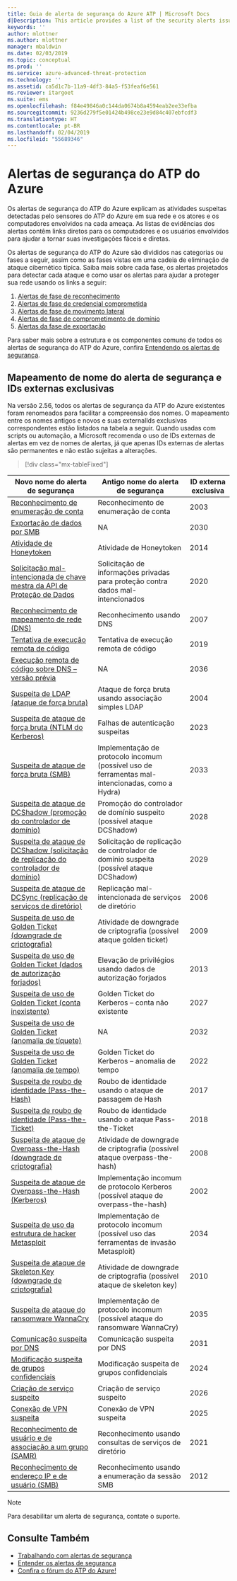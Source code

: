 ```yaml
---
title: Guia de alerta de segurança do Azure ATP | Microsoft Docs
d|Description: This article provides a list of the security alerts issued by Azure ATP.
keywords: ''
author: mlottner
ms.author: mlottner
manager: mbaldwin
ms.date: 02/03/2019
ms.topic: conceptual
ms.prod: ''
ms.service: azure-advanced-threat-protection
ms.technology: ''
ms.assetid: ca5d1c7b-11a9-4df3-84a5-f53feaf6e561
ms.reviewer: itargoet
ms.suite: ems
ms.openlocfilehash: f84e49846a0c144da0674b8a4594eab2ee33efba
ms.sourcegitcommit: 9236d279f5e01424b498ce23e9d84c407ebfcdf3
ms.translationtype: HT
ms.contentlocale: pt-BR
ms.lasthandoff: 02/04/2019
ms.locfileid: "55689346"
---
```

# <a name="azure-atp-security-alerts"></a>Alertas de segurança do ATP do Azure

Os alertas de segurança do ATP do Azure explicam as atividades suspeitas detectadas pelo sensores do ATP do Azure em sua rede e os atores e os computadores envolvidos na cada ameaça.   As listas de evidências dos alertas contêm links diretos para os computadores e os usuários envolvidos para ajudar a tornar suas investigações fáceis e diretas.

Os alertas de segurança do ATP do Azure são divididos nas categorias ou fases a seguir, assim como as fases vistas em uma cadeia de eliminação de ataque cibernético típica. Saiba mais sobre cada fase, os alertas projetados para detectar cada ataque e como usar os alertas para ajudar a proteger sua rede usando os links a seguir:
  1. [Alertas de fase de reconhecimento](atp-reconnaissance-alerts.md)
  2. [Alertas de fase de credencial comprometida](atp-compromised-credentials-alerts.md)
  3. [Alertas de fase de movimento lateral](atp-lateral-movement-alerts.md)
  4. [Alertas de fase de comprometimento de domínio](atp-domain-dominance-alerts.md)
  5. [Alertas da fase de exportação](atp-exfiltration-alerts.md)

Para saber mais sobre a estrutura e os componentes comuns de todos os alertas de segurança do ATP do Azure, confira [Entendendo os alertas de segurança](understanding-security-alerts.md).

## <a name="security-alert-name-mapping-and-unique-external-ids"></a>Mapeamento de nome do alerta de segurança e IDs externas exclusivas

Na versão 2.56, todos os alertas de segurança da ATP do Azure existentes foram renomeados para facilitar a compreensão dos nomes. O mapeamento entre os nomes antigos e novos e suas externalIds exclusivas correspondentes estão listados na tabela a seguir. Quando usadas com scripts ou automação, a Microsoft recomenda o uso de IDs externas de alertas em vez de nomes de alertas, já que apenas IDs externas de alertas são permanentes e não estão sujeitas a alterações.

> [!div class="mx-tableFixed"] 

|Novo nome do alerta de segurança|Antigo nome do alerta de segurança|ID externa exclusiva|
|---------|----------|---------|
|[Reconhecimento de enumeração de conta](atp-reconnaissance-alerts.md#account-enumeration-reconnaissance-external-id-2003)|Reconhecimento de enumeração de conta|2003|
|[Exportação de dados por SMB](atp-exfiltration-alerts.md#data-exfiltration-over-smb---preview-external-id-2030)| NA| 2030|
|[Atividade de Honeytoken](atp-compromised-credentials-alerts.md#honeytoken-activity-external-id-2014)|Atividade de Honeytoken|2014|
|[Solicitação mal-intencionada de chave mestra da API de Proteção de Dados](atp-domain-dominance-alerts.md#malicious-request-of-data-protection-api-master-key-external-id-2020)|Solicitação de informações privadas para proteção contra dados mal-intencionados|2020|
|[Reconhecimento de mapeamento de rede (DNS)](atp-reconnaissance-alerts.md#network-mapping-reconnaissance-dns-external-id-2007)|Reconhecimento usando DNS|2007|
|[Tentativa de execução remota de código](atp-domain-dominance-alerts.md#remote-code-execution-attempt-external-id-2019)|Tentativa de execução remota de código|2019|
|[Execução remota de código sobre DNS – versão prévia](atp-lateral-movement-alerts.md#remote-code-execution-over-dns-external-id-2036---preview)|NA|2036|
|[Suspeita de LDAP (ataque de força bruta)](atp-compromised-credentials-alerts.md#suspected-brute-force-attack-ldap-external-id-2004)|Ataque de força bruta usando associação simples LDAP|2004|
|[Suspeita de ataque de força bruta (NTLM do Kerberos)](atp-compromised-credentials-alerts.md#suspected-brute-force-attack-kerberos-ntlm-external-id-2023)|Falhas de autenticação suspeitas|2023|
|[Suspeita de ataque de força bruta (SMB)](atp-compromised-credentials-alerts.md#suspected-brute-force-attack-smb-external-id-2033)|Implementação de protocolo incomum (possível uso de ferramentas mal-intencionadas, como a Hydra)|2033|
|[Suspeita de ataque de DCShadow (promoção do controlador de domínio)](atp-domain-dominance-alerts.md#suspected-dcshadow-attack-domain-controller-promotion-external-id-2028)|Promoção do controlador de domínio suspeito (possível ataque DCShadow)|2028|
|[Suspeita de ataque de DCShadow (solicitação de replicação do controlador de domínio)](atp-domain-dominance-alerts.md#suspected-dcshadow-attack-domain-controller-replication-request-external-id-2029)|Solicitação de replicação de controlador de domínio suspeita (possível ataque DCShadow)|2029|
|[Suspeita de ataque de DCSync (replicação de serviços de diretório)](atp-domain-dominance-alerts.md#suspected-dcsync-attack-replication-of-directory-services-external-id-2006)|Replicação mal-intencionada de serviços de diretório|2006|
|[Suspeita de uso de Golden Ticket (downgrade de criptografia)](atp-domain-dominance-alerts.md#suspected-golden-ticket-usage-encryption-downgrade-external-id-2009)|Atividade de downgrade de criptografia (possível ataque golden ticket)|2009|
|[Suspeita de uso de Golden Ticket (dados de autorização forjados)](atp-domain-dominance-alerts.md#suspected-golden-ticket-usage-forged-authorization-data-external-id-2013) |Elevação de privilégios usando dados de autorização forjados|2013|
|[Suspeita de uso de Golden Ticket (conta inexistente)](atp-domain-dominance-alerts.md#suspected-golden-ticket-usage-nonexistent-account-external-id-2027)|Golden Ticket do Kerberos – conta não existente|2027|
|[Suspeita de uso de Golden Ticket (anomalia de tíquete)](atp-domain-dominance-alerts.md#suspected-golden-ticket-usage-ticket-anomaly-external-id-2032)|NA|2032|
|[Suspeita de uso de Golden Ticket (anomalia de tempo)](atp-domain-dominance-alerts.md#suspected-golden-ticket-usage-time-anomaly-external-id-2022)|Golden Ticket do Kerberos – anomalia de tempo|2022|
|[Suspeita de roubo de identidade (Pass-the-Hash)](atp-lateral-movement-alerts.md#suspected-identity-theft-pass-the-hash-external-id-2017)|Roubo de identidade usando o ataque de passagem de Hash|2017|
|[Suspeita de roubo de identidade (Pass-the-Ticket)](atp-lateral-movement-alerts.md#suspected-identity-theft-pass-the-ticket-external-id-2018)|Roubo de identidade usando o ataque Pass-the-Ticket|2018|
|[Suspeita de ataque de Overpass-the-Hash (downgrade de criptografia)](atp-lateral-movement-alerts.md#suspected-overpass-the-hash-attack-encryption-downgrade-external-id-2008)|Atividade de downgrade de criptografia (possível ataque overpass-the-hash)|2008|
|[Suspeita de ataque de Overpass-the-Hash (Kerberos)](atp-lateral-movement-alerts.md#suspected-overpass-the-hash-attack-kerberos-external-id-2002)|Implementação incomum de protocolo Kerberos (possível ataque de overpass-the-hash)|2002|
|[Suspeita de uso da estrutura de hacker Metasploit](atp-compromised-credentials-alerts.md#suspected-use-of-metasploit-hacking-framework-external-id-2034)|Implementação de protocolo incomum (possível uso das ferramentas de invasão Metasploit)|2034|
|[Suspeita de ataque de Skeleton Key (downgrade de criptografia)](atp-domain-dominance-alerts.md#suspected-skeleton-key-attack-encryption-downgrade-external-id-2010)|Atividade de downgrade de criptografia (possível ataque de skeleton key)|2010|
|[Suspeita de ataque do ransomware WannaCry](atp-compromised-credentials-alerts.md#suspected-wannacry-ransomware-attack-external-id-2035)|Implementação de protocolo incomum (possível ataque do ransomware WannaCry)|2035|
|[Comunicação suspeita por DNS](atp-exfiltration-alerts.md#suspicious-communication-over-dns-external-id-2031)|Comunicação suspeita por DNS|2031|
|[Modificação suspeita de grupos confidenciais](atp-domain-dominance-alerts.md#suspicious-modification-of-sensitive-groups-external-id-2024)|Modificação suspeita de grupos confidenciais|2024|
|[Criação de serviço suspeito](atp-domain-dominance-alerts.md#suspicious-service-creation-external-id-2026)|Criação de serviço suspeito|2026|
|[Conexão de VPN suspeita](atp-compromised-credentials-alerts.md#suspicious-vpn-connection-external-id-2025)|Conexão de VPN suspeita|2025|
|[Reconhecimento de usuário e de associação a um grupo (SAMR)](atp-reconnaissance-alerts.md#user-and-group-membership-reconnaissance-samr-external-id-2021)|Reconhecimento usando consultas de serviços de diretório|2021|
|[Reconhecimento de endereço IP e de usuário (SMB)](atp-reconnaissance-alerts.md#user-and-ip-address-reconnaissance-smb-external-id-2012)|Reconhecimento usando a enumeração da sessão SMB|2012|

> [!NOTE]
> Para desabilitar um alerta de segurança, contate o suporte.


## <a name="see-also"></a>Consulte Também
- [Trabalhando com alertas de segurança](working-with-suspicious-activities.md)
- [Entender os alertas de segurança](understanding-security-alerts.md)
- [Confira o fórum do ATP do Azure!](https://aka.ms/azureatpcommunity)
